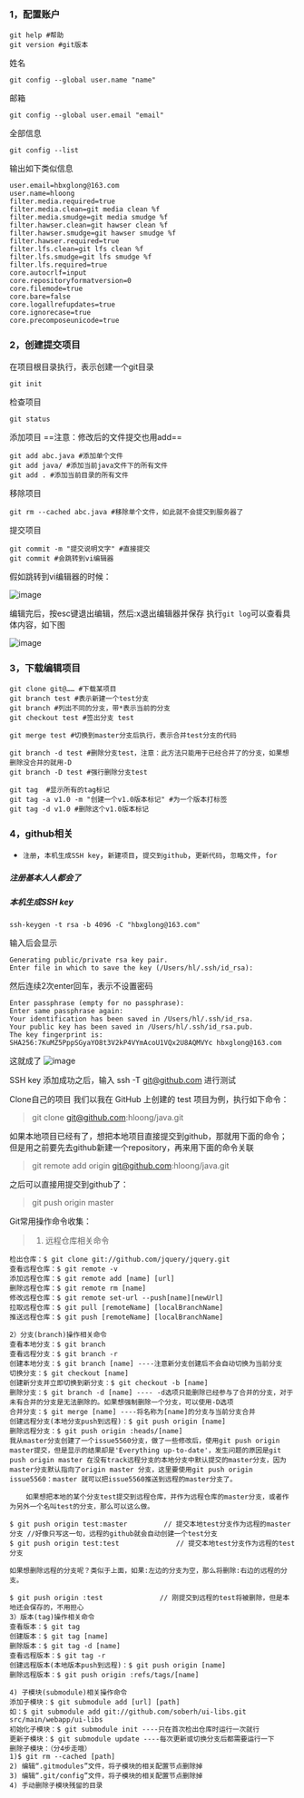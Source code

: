 ### 1，配置账户

```
git help #帮助
git version #git版本
```

姓名
```
git config --global user.name "name"
```
邮箱
```
git config --global user.email "email"
```
全部信息
```
git config --list 
```
输出如下类似信息
```
user.email=hbxglong@163.com
user.name=hloong
filter.media.required=true
filter.media.clean=git media clean %f
filter.media.smudge=git media smudge %f
filter.hawser.clean=git hawser clean %f
filter.hawser.smudge=git hawser smudge %f
filter.hawser.required=true
filter.lfs.clean=git lfs clean %f
filter.lfs.smudge=git lfs smudge %f
filter.lfs.required=true
core.autocrlf=input
core.repositoryformatversion=0
core.filemode=true
core.bare=false
core.logallrefupdates=true
core.ignorecase=true
core.precomposeunicode=true
```
### 2，创建提交项目
在项目根目录执行，表示创建一个git目录

```
git init
```
检查项目
```
git status
```
添加项目 ==注意：修改后的文件提交也用add==
```
git add abc.java #添加单个文件
git add java/ #添加当前java文件下的所有文件
git add . #添加当前目录的所有文件
```
移除项目
```
git rm --cached abc.java #移除单个文件，如此就不会提交到服务器了
```
提交项目

```
git commit -m "提交说明文字" #直接提交
git commit #会跳转到vi编辑器
```
假如跳转到vi编辑器的时候：

![image](http://note.youdao.com/yws/public/resource/5ab8e1106e3cd4394d112de02a7f6309/xmlnote/98CAADABE0E944879209D5DFA4774811/18985)

编辑完后，按esc键退出编辑，然后:x退出编辑器并保存
执行`git log`可以查看具体内容，如下图

![image](http://note.youdao.com/yws/public/resource/5ab8e1106e3cd4394d112de02a7f6309/xmlnote/8424417E62F34C649FB841FC90CDCB17/19015)

### 3，下载编辑项目
```
git clone git@…… #下载某项目
git branch test #表示新建一个test分支
git branch #列出不同的分支，带*表示当前的分支
git checkout test #签出分支 test

git merge test #切换到master分支后执行，表示合并test分支的代码

git branch -d test #删除分支test，注意：此方法只能用于已经合并了的分支，如果想删除没合并的就用-D
git branch -D test #强行删除分支test

git tag  #显示所有的tag标记
git tag -a v1.0 -m "创建一个v1.0版本标记" #为一个版本打标签
git tag -d v1.0 #删除这个v1.0版本标记
```
### 4，github相关
- `注册`，`本机生成SSH key`，`新建项目`，`提交到github`，`更新代码`，`忽略文件`，`for`

##### 注册基本人人都会了
##### 本机生成SSH key

```
ssh-keygen -t rsa -b 4096 -C "hbxglong@163.com"
```
输入后会显示

```
Generating public/private rsa key pair.
Enter file in which to save the key (/Users/hl/.ssh/id_rsa): 
```
然后连续2次enter回车，表示不设置密码

```
Enter passphrase (empty for no passphrase): 
Enter same passphrase again: 
Your identification has been saved in /Users/hl/.ssh/id_rsa.
Your public key has been saved in /Users/hl/.ssh/id_rsa.pub.
The key fingerprint is:
SHA256:7KuMZ5PppSGyaYO8t3V2kP4VYmAcoU1VQx2U8AQMVYc hbxglong@163.com
```
这就成了
![image](http://note.youdao.com/yws/public/resource/5ab8e1106e3cd4394d112de02a7f6309/xmlnote/WEBRESOURCE60894b42ece9a450fa02a31c8085292f/19086)

SSH key 添加成功之后，输入 ssh -T git@github.com 进行测试

Clone自己的项目 我们以我在 GitHub 上创建的 test 项目为例，执行如下命令：
>git clone git@github.com:hloong/java.git

如果本地项目已经有了，想把本地项目直接提交到github，那就用下面的命令；
但是用之前要先去github新建一个repository，再来用下面的命令关联

>git remote add origin git@github.com:hloong/java.git

之后可以直接用提交到github了：

>git push origin master


Git常用操作命令收集：
>1) 远程仓库相关命令
```
检出仓库：$ git clone git://github.com/jquery/jquery.git
查看远程仓库：$ git remote -v
添加远程仓库：$ git remote add [name] [url]
删除远程仓库：$ git remote rm [name]
修改远程仓库：$ git remote set-url --push[name][newUrl]
拉取远程仓库：$ git pull [remoteName] [localBranchName]
推送远程仓库：$ git push [remoteName] [localBranchName]
 
2）分支(branch)操作相关命令
查看本地分支：$ git branch
查看远程分支：$ git branch -r
创建本地分支：$ git branch [name] ----注意新分支创建后不会自动切换为当前分支
切换分支：$ git checkout [name]
创建新分支并立即切换到新分支：$ git checkout -b [name]
删除分支：$ git branch -d [name] ---- -d选项只能删除已经参与了合并的分支，对于未有合并的分支是无法删除的。如果想强制删除一个分支，可以使用-D选项
合并分支：$ git merge [name] ----将名称为[name]的分支与当前分支合并
创建远程分支(本地分支push到远程)：$ git push origin [name]
删除远程分支：$ git push origin :heads/[name]
我从master分支创建了一个issue5560分支，做了一些修改后，使用git push origin master提交，但是显示的结果却是'Everything up-to-date'，发生问题的原因是git push origin master 在没有track远程分支的本地分支中默认提交的master分支，因为master分支默认指向了origin master 分支，这里要使用git push origin issue5560：master 就可以把issue5560推送到远程的master分支了。

    如果想把本地的某个分支test提交到远程仓库，并作为远程仓库的master分支，或者作为另外一个名叫test的分支，那么可以这么做。

$ git push origin test:master         // 提交本地test分支作为远程的master分支 //好像只写这一句，远程的github就会自动创建一个test分支
$ git push origin test:test              // 提交本地test分支作为远程的test分支

如果想删除远程的分支呢？类似于上面，如果:左边的分支为空，那么将删除:右边的远程的分支。

$ git push origin :test              // 刚提交到远程的test将被删除，但是本地还会保存的，不用担心
3）版本(tag)操作相关命令
查看版本：$ git tag
创建版本：$ git tag [name]
删除版本：$ git tag -d [name]
查看远程版本：$ git tag -r
创建远程版本(本地版本push到远程)：$ git push origin [name]
删除远程版本：$ git push origin :refs/tags/[name]
 
4) 子模块(submodule)相关操作命令
添加子模块：$ git submodule add [url] [path]
如：$ git submodule add git://github.com/soberh/ui-libs.git src/main/webapp/ui-libs
初始化子模块：$ git submodule init ----只在首次检出仓库时运行一次就行
更新子模块：$ git submodule update ----每次更新或切换分支后都需要运行一下
删除子模块：（分4步走哦）
1)$ git rm --cached [path]
2) 编辑“.gitmodules”文件，将子模块的相关配置节点删除掉
3) 编辑“.git/config”文件，将子模块的相关配置节点删除掉
4) 手动删除子模块残留的目录
```